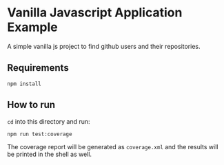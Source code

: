 # Vanilla Javascript Application Example
A simple vanilla js project to find github users and their repositories.

## Requirements
```
npm install
```

## How to run
`cd` into this directory and run:

```
npm run test:coverage
```

The coverage report will be generated as `coverage.xml` and the results will be printed in the shell as well.
